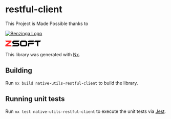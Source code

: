 # restful-client

This Project is Made Possible thanks to

[![Benzinga Logo](https://import.cdn.thinkific.com/222214/D3r5EJy9SZaNsaY7dQsj_Benzinga-logo-navy.svg)](www.benzinga.com)

[![ZSoft Logo](../../../images/ZSoft.svg)](https://github.com/znackasha)

This library was generated with [Nx](https://nx.dev).

## Building

Run `nx build native-utils-restful-client` to build the library.

## Running unit tests

Run `nx test native-utils-restful-client` to execute the unit tests via [Jest](https://jestjs.io).
